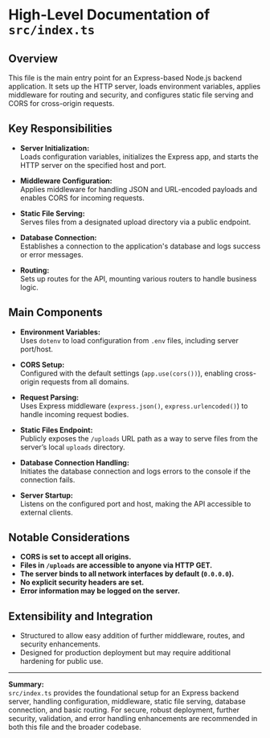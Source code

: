 # High-Level Documentation of `src/index.ts`

## Overview

This file is the main entry point for an Express-based Node.js backend application. It sets up the HTTP server, loads environment variables, applies middleware for routing and security, and configures static file serving and CORS for cross-origin requests.

## Key Responsibilities

- **Server Initialization:**  
  Loads configuration variables, initializes the Express app, and starts the HTTP server on the specified host and port.

- **Middleware Configuration:**  
  Applies middleware for handling JSON and URL-encoded payloads and enables CORS for incoming requests.

- **Static File Serving:**  
  Serves files from a designated upload directory via a public endpoint.

- **Database Connection:**  
  Establishes a connection to the application's database and logs success or error messages.

- **Routing:**  
  Sets up routes for the API, mounting various routers to handle business logic.

## Main Components

- **Environment Variables:**  
  Uses `dotenv` to load configuration from `.env` files, including server port/host.

- **CORS Setup:**  
  Configured with the default settings (`app.use(cors())`), enabling cross-origin requests from all domains.

- **Request Parsing:**  
  Uses Express middleware (`express.json()`, `express.urlencoded()`) to handle incoming request bodies.

- **Static Files Endpoint:**  
  Publicly exposes the `/uploads` URL path as a way to serve files from the server’s local `uploads` directory.

- **Database Connection Handling:**  
  Initiates the database connection and logs errors to the console if the connection fails.

- **Server Startup:**  
  Listens on the configured port and host, making the API accessible to external clients.

## Notable Considerations

- **CORS is set to accept all origins.**
- **Files in `/uploads` are accessible to anyone via HTTP GET.**
- **The server binds to all network interfaces by default (`0.0.0.0`).**
- **No explicit security headers are set.**
- **Error information may be logged on the server.**

## Extensibility and Integration

- Structured to allow easy addition of further middleware, routes, and security enhancements.
- Designed for production deployment but may require additional hardening for public use.

---

**Summary:**  
`src/index.ts` provides the foundational setup for an Express backend server, handling configuration, middleware, static file serving, database connection, and basic routing. For secure, robust deployment, further security, validation, and error handling enhancements are recommended in both this file and the broader codebase.